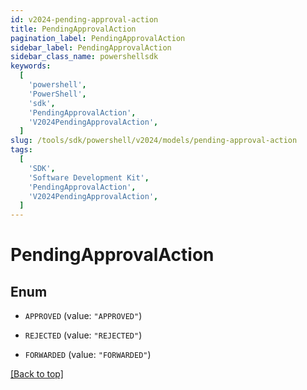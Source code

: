 ```yaml
---
id: v2024-pending-approval-action
title: PendingApprovalAction
pagination_label: PendingApprovalAction
sidebar_label: PendingApprovalAction
sidebar_class_name: powershellsdk
keywords:
  [
    'powershell',
    'PowerShell',
    'sdk',
    'PendingApprovalAction',
    'V2024PendingApprovalAction',
  ]
slug: /tools/sdk/powershell/v2024/models/pending-approval-action
tags:
  [
    'SDK',
    'Software Development Kit',
    'PendingApprovalAction',
    'V2024PendingApprovalAction',
  ]
---
```


# PendingApprovalAction

## Enum

- `APPROVED` (value: `"APPROVED"`)

- `REJECTED` (value: `"REJECTED"`)

- `FORWARDED` (value: `"FORWARDED"`)

[[Back to top]](#)
